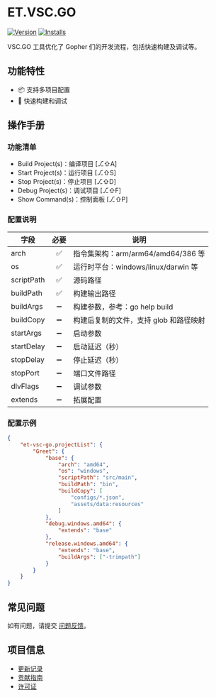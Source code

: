 # ET.VSC.GO

[![Version](https://vsmarketplacebadges.dev/version-short/eframework-org.et-vsc-go.svg)](https://marketplace.visualstudio.com/items?itemName=eframework-org.et-vsc-go)
[![Installs](https://vsmarketplacebadges.dev/installs-short/eframework-org.et-vsc-go.svg)](vscode:extension/eframework-org.et-vsc-go)

VSC.GO 工具优化了 Gopher 们的开发流程，包括快速构建及调试等。

## 功能特性

- 📦 支持多项目配置
- 🚀 快速构建和调试

## 操作手册

### 功能清单

- Build Project(s)：编译项目 [⎇⇧A]
- Start Project(s)：运行项目 [⎇⇧S]
- Stop Project(s)：停止项目 [⎇⇧D]
- Debug Project(s)：调试项目 [⎇⇧F]
- Show Command(s)：控制面板 [⎇⇧P]

### 配置说明

| 字段 | 必要 | 说明 |
| --- | :---: | --- |
| arch | ✅ | 指令集架构：arm/arm64/amd64/386 等 |
| os | ✅ | 运行时平台：windows/linux/darwin 等 |
| scriptPath | ✅ | 源码路径 |
| buildPath | ✅ | 构建输出路径 |
| buildArgs | ➖ | 构建参数，参考：go help build |
| buildCopy | ➖ | 构建后复制的文件，支持 glob 和路径映射 |
| startArgs | ➖ | 启动参数 |
| startDelay | ➖ | 启动延迟（秒） |
| stopDelay | ➖ | 停止延迟（秒） |
| stopPort | ➖ | 端口文件路径 |
| dlvFlags | ➖ | 调试参数 |
| extends | ➖ | 拓展配置 |

### 配置示例

```json
{
    "et-vsc-go.projectList": {
        "Greet": {
            "base": {
                "arch": "amd64",
                "os": "windows",
                "scriptPath": "src/main",
                "buildPath": "bin",
                "buildCopy": [
                    "configs/*.json",
                    "assets/data:resources"
                ]
            },
            "debug.windows.amd64": {
                "extends": "base"
            },
            "release.windows.amd64": {
                "extends": "base",
                "buildArgs": ["-trimpath"]
            }
        }
    }
}
```

## 常见问题

如有问题，请提交 [问题反馈](CONTRIBUTING.md#问题反馈)。

## 项目信息

- [更新记录](CHANGELOG.md)
- [贡献指南](CONTRIBUTING.md)
- [许可证](LICENSE)
